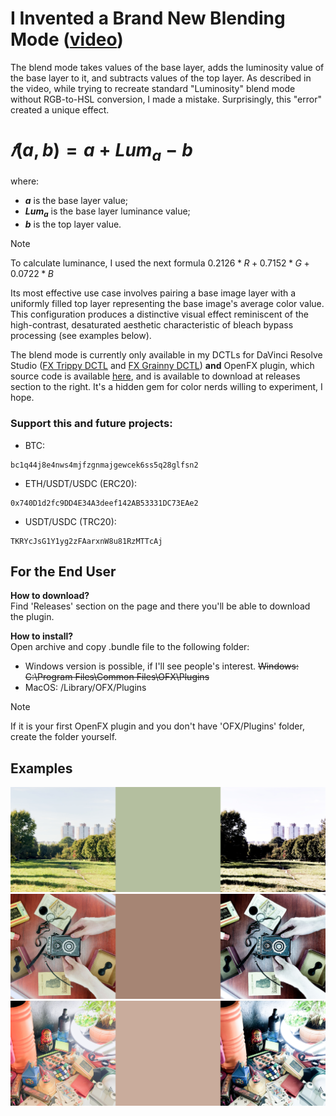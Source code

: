 # I Invented a Brand New Blending Mode ([video](https://youtu.be/gM-Ja1gioj4?si=76GnDCkQ0mI1tT-4 "I Invented a Brand New Blending Mode. Try it yourself!"))
The blend mode takes values of the base layer, adds the luminosity value of the base layer to it, and subtracts values of the top layer. As described in the video, while trying to recreate standard "Luminosity" blend mode without RGB-to-HSL conversion, I made a mistake. Surprisingly, this "error" created a unique effect.

# $𝑓(a, b) = a + Lum_a - b$
where:
- **$`a`$** is the base layer value;
- **$`Lum_a`$** is the base layer luminance value;
- **$`b`$** is the top layer value.
> [!NOTE]
> To calculate luminance, I used the next formula $`0.2126*R + 0.7152*G + 0.0722*B`$

Its most effective use case involves pairing a base image layer with a uniformly filled top layer representing the base image's average color value. This configuration produces a distinctive visual effect reminiscent of the high-contrast, desaturated aesthetic characteristic of bleach bypass processing (see examples below).

The blend mode is currently only available in my DCTLs for DaVinci Resolve Studio ([FX Trippy DCTL](https://aescripts.com/fx-trippy-dctl/ "FX Trippy DCTL on the aescripts") and [FX Grainny DCTL](https://aescripts.com/fx-grainny-dctl/ "FX Grainny DCTL on the aescripts")) **and** OpenFX plugin, which source code is available [here](OFX-plugin), and is available to download at releases section to the right. It's a hidden gem for color nerds willing to experiment, I hope.

### Support this and future projects:
- BTC: 
```
bc1q44j8e4nws4mjfzgnmajgewcek6ss5q28glfsn2
```
- ETH/USDT/USDC (ERC20): 
```
0x740D1d2fc9DD4E34A3deef142AB53331DC73EAe2
```
- USDT/USDC (TRC20): 
```
TKRYcJsG1Y1yg2zFAarxnW8u81RzMTTcAj
```

## For the End User
**How to download?**  
Find 'Releases' section on the page and there you'll be able to download the plugin.

**How to install?**  
Open archive and copy .bundle file to the following folder:
- Windows version is possible, if I'll see people's interest. ~~Windows: C:\Program Files\Common Files\OFX\Plugins~~
- MacOS: /Library/OFX/Plugins  
> [!NOTE]  
> If it is your first OpenFX plugin and you don't have 'OFX/Plugins' folder, create the folder yourself.


## Examples
![Example 1](Examples/Example1.png)
![Example 2](Examples/Example2.png)
![Example 3](Examples/Example3.png)
